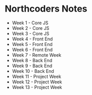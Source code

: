 # Northcoders Notes
- Week 1 - Core JS
- Week 2 - Core JS
- Week 3 - Core JS
- Week 4 - Front End
- Week 5 - Front End
- Week 6 - Front End
- Week 7 - Remote Week
- Week 8 - Back End
- Week 9 - Back End
- Week 10 - Back End
- Week 11 - Project Week
- Week 12 - Project Week
- Week 13 - Project Week
